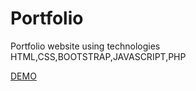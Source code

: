 # Portfolio
Portfolio website using technologies HTML,CSS,BOOTSTRAP,JAVASCRIPT,PHP

[DEMO](https://aruns200108.github.io/Portfolio/)
